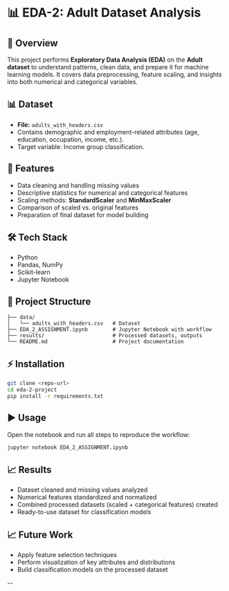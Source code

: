 # 📊 EDA-2: Adult Dataset Analysis

## 📌 Overview

This project performs **Exploratory Data Analysis (EDA)** on the **Adult dataset** to understand patterns, clean data, and prepare it for machine learning models. It covers data preprocessing, feature scaling, and insights into both numerical and categorical variables.

## 📊 Dataset

* **File:** `adults_with_headers.csv`
* Contains demographic and employment-related attributes (age, education, occupation, income, etc.).
* Target variable: Income group classification.

## 🚀 Features

* Data cleaning and handling missing values
* Descriptive statistics for numerical and categorical features
* Scaling methods: **StandardScaler** and **MinMaxScaler**
* Comparison of scaled vs. original features
* Preparation of final dataset for model building

## 🛠️ Tech Stack

* Python
* Pandas, NumPy
* Scikit-learn
* Jupyter Notebook

## 📂 Project Structure

```
├── data/
│   └── adults_with_headers.csv   # Dataset
├── EDA_2_ASSIGNMENT.ipynb        # Jupyter Notebook with workflow
├── results/                      # Processed datasets, outputs
└── README.md                     # Project documentation
```

## ⚡ Installation

```bash
git clone <repo-url>
cd eda-2-project
pip install -r requirements.txt
```

## ▶️ Usage

Open the notebook and run all steps to reproduce the workflow:

```bash
jupyter notebook EDA_2_ASSIGNMENT.ipynb
```

## 📈 Results

* Dataset cleaned and missing values analyzed
* Numerical features standardized and normalized
* Combined processed datasets (scaled + categorical features) created
* Ready-to-use dataset for classification models

## 📈 Future Work

* Apply feature selection techniques
* Perform visualization of key attributes and distributions
* Build classification models on the processed dataset

--
